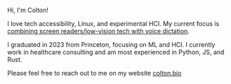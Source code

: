 Hi, I'm Colton!

I love tech accessibility, Linux, and experimental HCI. My current focus is [combining screen readers/low-vision tech with voice dictation](https://github.com/C-Loftus/sight-free-talon). 

I graduated in 2023 from Princeton, focusing on ML and HCI. I currently work in healthcare consulting and am most experienced in Python, JS, and Rust.

Please feel free to reach out to me on my website [colton.bio](colton.bio)
